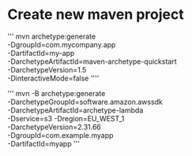 # Create new maven project

'''
mvn archetype:generate \
-DgroupId=com.mycompany.app \
-DartifactId=my-app \
-DarchetypeArtifactId=maven-archetype-quickstart \
-DarchetypeVersion=1.5 \
-DinteractiveMode=false
''''

'''
mvn -B archetype:generate \
 -DarchetypeGroupId=software.amazon.awssdk \
 -DarchetypeArtifactId=archetype-lambda \
 -Dservice=s3 -Dregion=EU_WEST_1 \
 -DarchetypeVersion=2.31.66 \
 -DgroupId=com.example.myapp \
 -DartifactId=myapp
 '''
